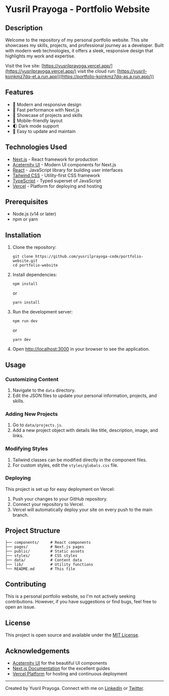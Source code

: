 # Yusril Prayoga - Portfolio Website

## Description
Welcome to the repository of my personal portfolio website. This site showcases my skills, projects, and professional journey as a developer. Built with modern web technologies, it offers a sleek, responsive design that highlights my work and expertise.

Visit the live site: [https://yusrilprayoga.vercel.app/](https://yusrilprayoga.vercel.app/)
visit the cloud run: [https://yusril-koinkmz7dq-et.a.run.app]((https://portfolio-koinkmz7dq-as.a.run.app/))

## Features
- 🎨 Modern and responsive design
- 🚀 Fast performance with Next.js
- 💼 Showcase of projects and skills
- 📱 Mobile-friendly layout
- 🌓 Dark mode support
- 🔧 Easy to update and maintain

## Technologies Used
- [Next.js](https://nextjs.org/) - React framework for production
- [Aceternity UI](https://ui.aceternity.com/) - Modern UI components for Next.js
- [React](https://reactjs.org/) - JavaScript library for building user interfaces
- [Tailwind CSS](https://tailwindcss.com/) - Utility-first CSS framework
- [TypeScript](https://www.typescriptlang.org/) - Typed superset of JavaScript
- [Vercel](https://vercel.com/) - Platform for deploying and hosting

## Prerequisites
- Node.js (v14 or later)
- npm or yarn

## Installation

1. Clone the repository:
   ```
   git clone https://github.com/yusrilprayoga-code/portfolio-website.git
   cd portfolio-website
   ```

2. Install dependencies:
   ```
   npm install
   ```
   or
   ```
   yarn install
   ```

3. Run the development server:
   ```
   npm run dev
   ```
   or
   ```
   yarn dev
   ```

4. Open [http://localhost:3000](http://localhost:3000) in your browser to see the application.

## Usage

### Customizing Content
1. Navigate to the `data` directory.
2. Edit the JSON files to update your personal information, projects, and skills.

### Adding New Projects
1. Go to `data/projects.js`.
2. Add a new project object with details like title, description, image, and links.

### Modifying Styles
1. Tailwind classes can be modified directly in the component files.
2. For custom styles, edit the `styles/globals.css` file.

### Deploying
This project is set up for easy deployment on Vercel:
1. Push your changes to your GitHub repository.
2. Connect your repository to Vercel.
3. Vercel will automatically deploy your site on every push to the main branch.

## Project Structure
```
├── components/     # React components
├── pages/          # Next.js pages
├── public/         # Static assets
├── styles/         # CSS styles
├── data/           # Content data
├── lib/            # Utility functions
└── README.md       # This file
```

## Contributing
This is a personal portfolio website, so I'm not actively seeking contributions. However, if you have suggestions or find bugs, feel free to open an issue.

## License
This project is open source and available under the [MIT License](LICENSE).

## Acknowledgements
- [Aceternity UI](https://ui.aceternity.com/) for the beautiful UI components
- [Next.js Documentation](https://nextjs.org/docs) for the excellent guides
- [Vercel Platform](https://vercel.com/) for hosting and continuous deployment

---

Created by Yusril Prayoga. Connect with me on [LinkedIn](https://www.linkedin.com/in/yusrilprayoga/) or [Twitter](https://twitter.com/yourusername).
